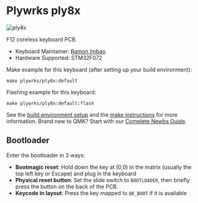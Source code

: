 # Plywrks ply8x

![ply8x](https://i.imgur.com/SYY9eKih.png)

F12 coreless keyboard PCB.

* Keyboard Maintainer: [Ramon Imbao](https://github.com/ramonimbao)
* Hardware Supported: STM32F072

Make example for this keyboard (after setting up your build environment):

    make plywrks/ply8x:default

Flashing example for this keyboard:

    make plywrks/ply8x:default:flash

See the [build environment setup](https://docs.qmk.fm/#/getting_started_build_tools) and the [make instructions](https://docs.qmk.fm/#/getting_started_make_guide) for more information. Brand new to QMK? Start with our [Complete Newbs Guide](https://docs.qmk.fm/#/newbs).

## Bootloader

Enter the bootloader in 3 ways:

* **Bootmagic reset**: Hold down the key at (0,0) in the matrix (usually the top left key or Escape) and plug in the keyboard
* **Physical reset button**: Set the slide switch to `BOOTLOADER`, then briefly press the button on the back of the PCB.
* **Keycode in layout**: Press the key mapped to `QK_BOOT` if it is available
